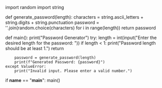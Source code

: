 import random
import string

def generate_password(length):
    characters = string.ascii_letters + string.digits + string.punctuation
    password = ''.join(random.choice(characters) for i in range(length))
    return password

def main():
    print("Password Generator")
    try:
        length = int(input("Enter the desired length for the password: "))
        if length < 1:
            print("Password length should be at least 1.")
            return

        password = generate_password(length)
        print(f"Generated Password: {password}")
    except ValueError:
        print("Invalid input. Please enter a valid number.")

if __name__ == "__main__":
    main()
